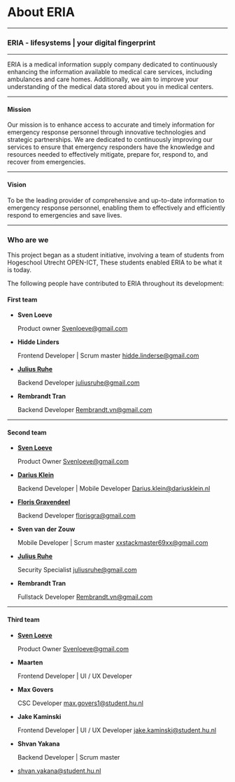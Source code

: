 # About ERIA
___
### ERIA - lifesystems | your digital fingerprint
___
ERIA is a medical information supply company dedicated to continuously enhancing the information available to medical care services, including ambulances and care homes. Additionally, we aim to improve your understanding of the medical data stored about you in medical centers.
___
#### Mission
Our mission is to enhance access to accurate and timely information for emergency response personnel through innovative technologies and strategic partnerships. We are dedicated to continuously improving our services to ensure that emergency responders have the knowledge and resources needed to effectively mitigate, prepare for, respond to, and recover from emergencies.
___
#### Vision
To be the leading provider of comprehensive and up-to-date information to emergency response personnel, enabling them to effectively and efficiently respond to emergencies and save lives.
___
### Who are we
This project began as a student initiative, involving a team of students from Hogeschool Utrecht OPEN-ICT, These students enabled ERIA to be what it is today.

The following people have contributed to ERIA throughout its development:

#### First team
* **Sven Loeve**

  Product owner
  [Svenloeve@gmail.com](mailto:Svenloeve@gmail.com)


* **Hidde Linders**

  Frontend Developer | Scrum master
  [hidde.linderse@gmail.com](mailto:hidde.linderse@gmail.com)


* **[Julius Ruhe](https://juliusruhe.com/)**

  Backend Developer
  [juliusruhe@gmail.com](mailto:juliusruhe@gmail.com)


* **Rembrandt Tran**

  Backend Developer
  [Rembrandt.vn@gmail.com](mailto:Rembrandt.vn@gmail.com)


___

#### Second team
* **[Sven Loeve](https://eria-lifesystems.com)**

  Product Owner
  [Svenloeve@gmail.com](mailto:Svenloeve@gmail.com)


* **[Darius Klein](https://dariusklein.nl)**

  Backend Developer | Mobile Developer
  [Darius.klein@dariusklein.nl](mailto:Darius.klein@dariusklein.nl)


* **[Floris Gravendeel](https://florisgravendeel.com)**

  Backend Developer
  [florisgra@gmail.com](mailto:florisgra@gmail.com)


* **Sven van der Zouw**

  Mobile Developer | Scrum master
  [xxstackmaster69xx@gmail.com](mailto:xxstackmaster69xx@gmail.com)


* **[Julius Ruhe](https://juliusruhe.com/)**

  Security Specialist
  [juliusruhe@gmail.com](mailto:juliusruhe@gmail.com)


* **Rembrandt Tran**

  Fullstack Developer
  [Rembrandt.vn@gmail.com](mailto:Rembrandt.vn@gmail.com)

___

#### Third team

* **[Sven Loeve](https://eria-lifesystems.com)**

  Product Owner
  [Svenloeve@gmail.com](mailto:Svenloeve@gmail.com)


* **Maarten**

  Frontend Developer | UI / UX Developer


* **Max Govers**

  CSC Developer
  [max.govers1@student.hu.nl](mailto:max.govers1@student.hu.nl)


* **Jake Kaminski**

  Frontend Developer | UI / UX Developer
  [jake.kaminski@student.hu.nl](mailto:jake.kaminski@student.hu.nl)


* **Shvan Yakana**

  Backend Developer | Scrum master
* [shvan.yakana@student.hu.nl](mailto:shvan.yakana@student.hu.nl)
